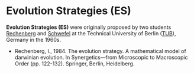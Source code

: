 # Evolution Strategies (ES)

**Evolution Strategies (ES)** were originally proposed by two students [Rechenberg]() and [Schwefel]() at the Technical University of Berlin ([TUB](https://www.tu.berlin/en/)), Germany in the 1960s.

* Rechenberg, I., 1984. The evolution strategy. A mathematical model of darwinian evolution. In Synergetics—from Microscopic to Macroscopic Order (pp. 122-132). Springer, Berlin, Heidelberg.
